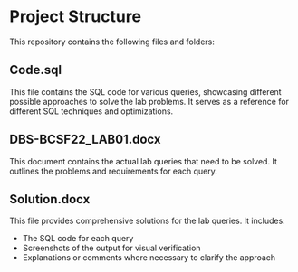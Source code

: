 # Project Structure

This repository contains the following files and folders:

## Code.sql

This file contains the SQL code for various queries, showcasing different possible approaches to solve the lab problems. It serves as a reference for different SQL techniques and optimizations.

## DBS-BCSF22_LAB01.docx

This document contains the actual lab queries that need to be solved. It outlines the problems and requirements for each query.

## Solution.docx

This file provides comprehensive solutions for the lab queries. It includes:

- The SQL code for each query
- Screenshots of the output for visual verification
- Explanations or comments where necessary to clarify the approach